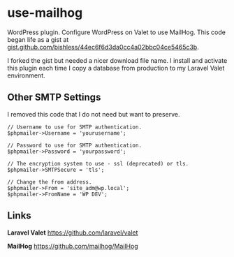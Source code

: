 # use-mailhog

WordPress plugin. Configure WordPress on Valet to use MailHog. This code began life as a gist at [gist.github.com/bishless/44ec6f6d3da0cc4a02bbc04ce5465c3b](https://gist.github.com/bishless/44ec6f6d3da0cc4a02bbc04ce5465c3b).

I forked the gist but needed a nicer download file name. I install and activate this plugin each time I copy a database from production to my Laravel Valet environment.

## Other SMTP Settings

I removed this code that I do not need but want to preserve.

```
// Username to use for SMTP authentication.
$phpmailer->Username = 'yourusername';

// Password to use for SMTP authentication.
$phpmailer->Password = 'yourpassword';

// The encryption system to use - ssl (deprecated) or tls.
$phpmailer->SMTPSecure = 'tls';

// Change the from address.
$phpmailer->From = 'site_adm@wp.local';
$phpmailer->FromName = 'WP DEV';
```

## Links

**Laravel Valet**
https://github.com/laravel/valet

**MailHog**
https://github.com/mailhog/MailHog